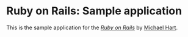 # Ruby on Rails: Sample application

This is the sample application for 
the [*Ruby on Rails*](http://railstutorial.org/)
by [Michael Hart](http://michaelhart.com/).
